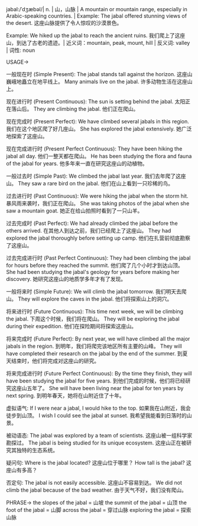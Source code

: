 jabal:/ˈdʒæbəl/| n. | 山，山脉 | A mountain or mountain range, especially in Arabic-speaking countries. |  Example: The jabal offered stunning views of the desert.  这座山脉提供了令人惊叹的沙漠景色。

Example:  We hiked up the jabal to reach the ancient ruins. 我们爬上了这座山，到达了古老的遗迹。| 近义词：mountain, peak, mount, hill | 反义词: valley | 词性: noun


USAGE->

一般现在时 (Simple Present):
The jabal stands tall against the horizon.  这座山巍峨地矗立在地平线上。
Many animals live on the jabal. 许多动物生活在这座山上。


现在进行时 (Present Continuous):
The sun is setting behind the jabal. 太阳正在落山后。
They are climbing the jabal. 他们正在爬山。


现在完成时 (Present Perfect):
We have climbed several jabals in this region. 我们在这个地区爬了好几座山。
She has explored the jabal extensively. 她广泛地探索了这座山。


现在完成进行时 (Present Perfect Continuous):
They have been hiking the jabal all day. 他们一整天都在爬山。
He has been studying the flora and fauna of the jabal for years. 他多年来一直在研究这座山的动植物。


一般过去时 (Simple Past):
We climbed the jabal last year. 我们去年爬了这座山。
They saw a rare bird on the jabal. 他们在山上看到一只珍稀的鸟。


过去进行时 (Past Continuous):
We were hiking the jabal when the storm hit.  暴风雨来袭时，我们正在爬山。
She was taking photos of the jabal when she saw a mountain goat.  她正在给山拍照时看到了一只山羊。


过去完成时 (Past Perfect):
We had already climbed the jabal before the others arrived. 在其他人到达之前，我们已经爬上了这座山。
They had explored the jabal thoroughly before setting up camp.  他们在扎营前彻底勘察了这座山。


过去完成进行时 (Past Perfect Continuous):
They had been climbing the jabal for hours before they reached the summit. 他们爬了几个小时才到达山顶。
She had been studying the jabal's geology for years before making her discovery.  她研究这座山的地质学多年才有了发现。


一般将来时 (Simple Future):
We will climb the jabal tomorrow. 我们明天去爬山。
They will explore the caves in the jabal. 他们将探索山上的洞穴。


将来进行时 (Future Continuous):
This time next week, we will be climbing the jabal. 下周这个时候，我们将在爬山。
They will be exploring the jabal during their expedition. 他们在探险期间将探索这座山。


将来完成时 (Future Perfect):
By next year, we will have climbed all the major jabals in the region.  到明年，我们将爬完该地区所有主要的山峰。
They will have completed their research on the jabal by the end of the summer. 到夏天结束时，他们将完成对这座山的研究。


将来完成进行时 (Future Perfect Continuous):
By the time they finish, they will have been studying the jabal for five years. 到他们完成的时候，他们将已经研究这座山五年了。
She will have been living near the jabal for ten years by next spring. 到明年春天，她将在山附近住了十年。


虚拟语气:
If I were near a jabal, I would hike to the top. 如果我在山附近，我会徒步到山顶。
I wish I could see the jabal at sunset. 我希望我能看到日落时的山景。


被动语态:
The jabal was explored by a team of scientists. 这座山被一组科学家勘探过。
The jabal is being studied for its unique ecosystem. 这座山正在被研究其独特的生态系统。


疑问句:
Where is the jabal located? 这座山位于哪里？
How tall is the jabal? 这座山有多高？


否定句:
The jabal is not easily accessible. 这座山不容易到达。
We did not climb the jabal because of the bad weather. 由于天气不好，我们没有爬山。




PHRASE->
the slopes of the jabal = 山坡
the summit of the jabal = 山顶
the foot of the jabal = 山脚
across the jabal = 穿过山脉
exploring the jabal = 探索山脉
